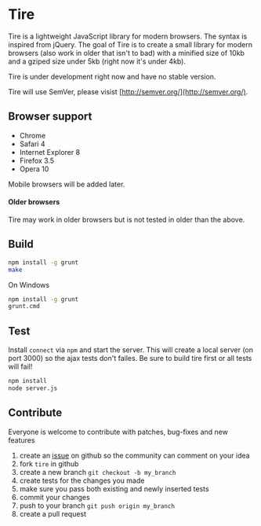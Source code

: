 # Tire

Tire is a lightweight JavaScript library for modern browsers. The syntax is inspired from jQuery. The goal of Tire is to create a small library for modern browsers (also work in older that isn't to bad) with a minified size of 10kb and a gziped size under 5kb (right now it's under 4kb).

Tire is under development right now and have no stable version.

Tire will use SemVer, please visist [http://semver.org/](http://semver.org/).

## Browser support 

* Chrome
* Safari 4
* Internet Explorer 8
* Firefox 3.5
* Opera 10

Mobile browsers will be added later.

#### Older browsers

Tire may work in older browsers but is not tested in older than the above.

## Build

```sh
npm install -g grunt
make
```

On Windows
  
```sh
npm install -g grunt
grunt.cmd
```

## Test

Install `connect` via `npm` and start the server. This will create a local server (on port 3000) so the ajax tests don't failes.
Be sure to build tire first or all tests will fail!

```sh
npm install
node server.js
```
  
## Contribute

Everyone is welcome to contribute with patches, bug-fixes and new features

1. create an [issue](https://github.com/Frozzare/tire/issues) on github so the community can comment on your idea
2. fork `tire` in github
3. create a new branch `git checkout -b my_branch`
4. create tests for the changes you made
5. make sure you pass both existing and newly inserted tests
6. commit your changes
7. push to your branch `git push origin my_branch`
8. create a pull request
